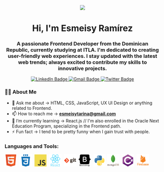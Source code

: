  <div id="header" align="center">
        <img src="https://media.giphy.com/media/L1R1tvI9svkIWwpVYr/giphy.gif" width="200" />
        <h1 align="center"> Hi, I'm Esmeisy Ramírez</h1>
        <h3 align="center">A passionate Frontend Developer from the Dominican Republic, currently studying at ITLA. I'm dedicated to creating user-friendly web experiences. I stay updated with the latest web trends; always excited to contribute my skills to innovative projects. </h3>           
    </div>

 <div id="badges" align="center">
    <a href="https://www.linkedin.com/in/esmeisy-ram%C3%ADrez" target="_blank" style="animation: blink 2s infinite;">
        <img src="https://img.shields.io/badge/LinkedIn-Connect-0A66C2?style=for-the-badge&logo=linkedin"
            alt="LinkedIn Badge" />
    </a>
     <a href="mailto:esmeisytarina@gmail.com" style="animation: blink 2s infinite;">
        <img src="https://img.shields.io/badge/Gmail-Contact-D14836?style=for-the-badge&logo=gmail"
            alt="Gmail Badge" />
    </a>
    <a href="https://twitter.com/esmeisyrg" target="_blank">
      <img src="https://img.shields.io/twitter/follow/esmeisyrg?label=Follow&style=for-the-badge&logo=twitter"
          alt="Twitter Badge" />
    </a>
</div>

### 👩‍💻 About Me 
- 💬 Ask me about -> HTML, CSS, JavaScript, UX UI Design or anything related to Frontend.
- 📫 How to reach me -> **esmeisytarina@gmail.com**
- 🌱 I’m currently learning -> React.js // I'm also enrolled in the Oracle Next Education Program, specializing in the Frontend path.
- ⚡ Fun fact -> I tend to be pretty funny when I gain trust with people.

<h3> Languages and Tools: </h3>
<div>
  <img src="https://github.com/devicons/devicon/blob/master/icons/html5/html5-original.svg" title="HTML5" alt="HTML" width="40" height="40" />&nbsp;
  <img src="https://github.com/devicons/devicon/blob/master/icons/css3/css3-plain-wordmark.svg" title="CSS3" alt="css" width="40" height="40" />&nbsp;
  <img src="https://github.com/devicons/devicon/blob/master/icons/javascript/javascript-original.svg" title="JavaScript" alt="JavaScript" width="40" height="40" />&nbsp;
  <img src="https://github.com/devicons/devicon/blob/master/icons/react/react-original-wordmark.svg" title="React" alt="React" width="40" height="40" />&nbsp;
  <img src="https://github.com/devicons/devicon/blob/master/icons/git/git-original-wordmark.svg" title="Git" alt="Git" width="40" height="40" />&nbsp;
  <img src="https://github.com/devicons/devicon/blob/master/icons/bootstrap/bootstrap-plain-wordmark.svg" title="Bootstrap" alt="Bootstrap" width="40" height="40" />&nbsp;
  <img src="https://github.com/devicons/devicon/blob/master/icons/python/python-original.svg" title="Python" alt="Python" width="40" height="40" />
  <img src="https://github.com/devicons/devicon/blob/master/icons/mongodb/mongodb-original-wordmark.svg" title="MongoDB" alt="MongoDB" width="40" height="40" />&nbsp;
  <img src="https://github.com/devicons/devicon/blob/master/icons/csharp/csharp-original.svg" title="C#" alt="C#" width="40" height="40" />&nbsp;
  <img src="https://github.com/devicons/devicon/blob/master/icons/firebase/firebase-plain-wordmark.svg" title="Firebase" alt="Firebase" width="40" height="40" />&nbsp;

</div>

